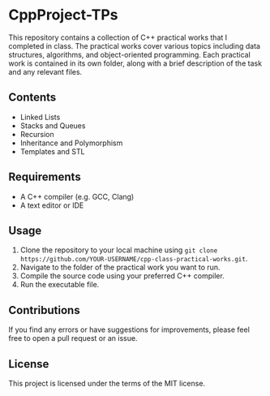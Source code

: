# CppProject-TPs

This repository contains a collection of C++ practical works that I completed in class. The practical works cover various topics including data structures, algorithms, and object-oriented programming. Each practical work is contained in its own folder, along with a brief description of the task and any relevant files.

## Contents

- Linked Lists
- Stacks and Queues
- Recursion
- Inheritance and Polymorphism
- Templates and STL

## Requirements

- A C++ compiler (e.g. GCC, Clang)
- A text editor or IDE

## Usage

1. Clone the repository to your local machine using `git clone https://github.com/YOUR-USERNAME/cpp-class-practical-works.git`.
2. Navigate to the folder of the practical work you want to run.
3. Compile the source code using your preferred C++ compiler.
4. Run the executable file.

## Contributions

If you find any errors or have suggestions for improvements, please feel free to open a pull request or an issue.

## License
This project is licensed under the terms of the MIT license.
